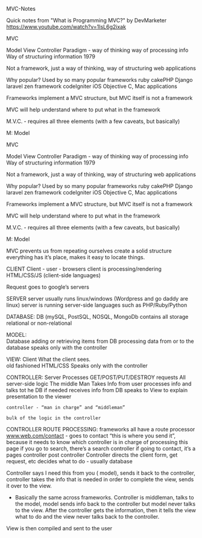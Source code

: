  MVC-Notes


Quick notes from "What is Programming MVC?" by DevMarketer
https://www.youtube.com/watch?v=1IsL6g2ixak




MVC

Model View Controller
Paradigm - way of thinking 
way of processing info
Way of structuring information
1979


Not a framework, just a way of thinking, way of structuring web applications

Why popular? Used by so many popular frameworks
	ruby
	cakePHP
	Django
	laravel
	zen framework
	codeIgniter
	iOS
	Objective C, Mac applications

Frameworks implement a MVC structure, but MVC itself is not a framework

MVC will help understand where to put what in the framework

M.V.C. - requires all three elements (with a few caveats, but basically) 

M: Model

	


MVC

Model View Controller
Paradigm - way of thinking 
way of processing info
Way of structuring information
1979


Not a framework, just a way of thinking, way of structuring web applications

Why popular? Used by so many popular frameworks
	ruby
	cakePHP
	Django
	laravel
	zen framework
	codeIgniter
	iOS
	Objective C, Mac applications

Frameworks implement a MVC structure, but MVC itself is not a framework

MVC will help understand where to put what in the framework

M.V.C. - requires all three elements (with a few caveats, but basically) 

M: Model

	


MVC prevents us from repeating ourselves
	create a solid structure
	everything has it’s place, makes it easy to locate things.
	

CLIENT
Client - user - browsers
	client is processing/rendering HTML/CSS/JS (client-side languages)
	
Request goes to google’s servers 

SERVER
	server usually runs linux/windows (Wordpress and go daddy are linux)
	server is running server-side languages such as PHP/Ruby/Python

DATABASE:
DB (mySQL, PostSQL, NOSQL, MongoDb
	contains all storage
	relational or non-relational


MODEL:	
	Database
	adding or retrieving items from DB
	processing data from or to the database
	speaks only with the controller



VIEW:
	Client
	What the client sees.  
	old fashioned HTML/CSS
	Speaks only with the controller




CONTROLLER:
	Server
	Processes GET/POST/PUT/DESTROY requests
	All server-side logic
	The middle Man
		Takes Info from user
		processes info and talks tot he DB if needed
		receives info from DB
		speaks to View to explain presentation to the viewer

	controller - “man in charge” and “middleman”

	bulk of the logic in the controller


 CONTROLLER ROUTE PROCESSING:
	frameworks all have a route processor
	www.web.com/contact - goes to contact
	“this is where you send it”, because it needs to know which controller is in charge of processing this page
	if you go to search, there’s a search controller
	if going to contact, it’s a pages controller
	post controller
	Controller directs the client 
	form, get request, etc
	decides what to do - usually database
	
Controller says I need this from you ( model), sends it back to the controller, controller takes the info that is needed in order to complete the view, sends it over to the view. 


- Basically the same across frameworks. Controller is middleman, talks to the model, model sends info back to the controller but model never talks to the view. After the controller gets the information, then it tells the view what to do and the view never talks back to the controller.



View is then compiled and sent to the user
